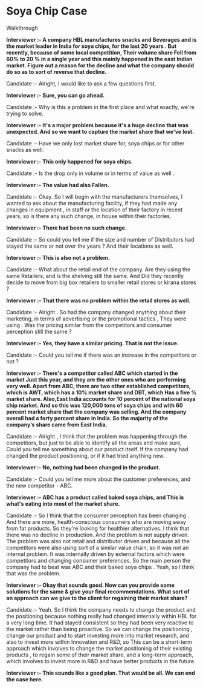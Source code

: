 # Soya Chip Case

Walkthrough

<!-- _Walkthrough, Company [Bain Capability Network](/)_ -->

**Interviewer :- A company HBL manufactures snacks and Beverages and is the market leader in India for soya chips, for the last 20 years . But recently, because of some local competition, Their volume share Fell from 60% to 20 % in a single year and this mainly happened in the east Indian market. Figure out a reason for the decline and what the company should do so as to sort of reverse that decline.**

Candidate :- Alright, I would like to ask a few questions first.

**Interviewer :- Sure, you can go ahead.**

Candidate :- Why is this a problem in the first place and what exactly, we're trying to solve.

**Interviewer :- It's a major problem because it's a huge decline that was unexpected. And so we want to capture the market share that we've lost.**

Candidate :- Have we only lost market share for, soya chips or for other snacks as well.

**Interviewer :- This only happened for soya chips.**

Candidate :- Is the drop only in volume or in terms of value as well .

**Interviewer :- The value had also Fallen.**

Candidate :- Okay. So I will begin with the manufacturers themselves, I wanted to ask about
the manufacturing facility, if they had made any changes in equipment , in staff or the location
of their factory in recent years, so is there any such change, in house within their factories.

**Interviewer :- There had been no such change.**

Candidate :- So could you tell me if the size and number of Distributors had stayed the same
or not over the years ? And their locations as well.

**Interviewer :- This is also not a problem.**

Candidate :- What about the retail end of the company. Are they using the same Retailers, and is the shelving still the same. And Did they recently decide to move from big box retailers to smaller retail stores or kirana stores ?

**Interviewer :- That there was no problem within the retail stores as well.**

Candidate :- Alright . So had the company changed anything about their marketing, in terms of advertising or the promotional tactics , They were using . Was the pricing similar from the competitors and consumer perception still the same ?

**Interviewer :- Yes, they have a similar pricing. That is not the issue.**

Candidate :- Could you tell me if there was an increase in the competitors or not ?

**Interviewer :- There's a competitor called ABC which started in the market Just this year, and they are the other ones who are performing very well. Apart from ABC, there are two other established competitors, which is AWT, which has a 10% market share and DBT, which Has a five % market share. Also,East India accounts for 10 percent of the national soya chip market. And so this was 120,000 tons of soya chips and with 60 percent market share that the company was selling. And the company overall had a forty percent share in India. So the majority of the company’s share came from East India.**

Candidate :- Alright , I think that the problem was happening through the competitors, but just to be able to identify all the areas and make sure,
Could you tell me something about our product itself. If the company had changed the product positioning, or if it had tried anything new.

**Interviewer :- No, nothing had been changed in the product.**

Candidate :- Could you tell me more about the customer preferences, and the new competitor - ABC.

**Interviewer :- ABC has a product called baked soya chips, and This is what's eating into most of the market share.**

Candidate :- So I think that the consumer perception has been changing . And there are more, health-conscious consumers who are moving away from fat products. So they're looking for healthier alternatives.
I think that there was no decline in production. And the problem is not supply driven.
The problem was also not retail and distributor driven and because all the competitors were also using sort of a similar value chain, so it was not an internal problem.
It was internally driven by external factors which were competitors and changing consumer preferences. So the main person the company had to beat was ABC and their baked soya chips . Yeah, so I think that was the problem.

**Interviewer :- Okay that sounds good. Now can you provide some solutions for the same & give your final recommendations. What sort of an approach can we give to the client for regaining their market share?**

Candidate :- Yeah. So I think the company needs to change the product and the positioning because nothing really had changed internally within HBL for a very long time.
It had stayed consistent so they had been very reactive to the market rather than being proactive.
So we can change the positioning , change our product and to start investing more into market research, and also to invest more within Innovation and R&D,
so This can be a short-term approach which involves to change the market positioning of their existing products , to regain some of their market share, and a long-term approach,
which involves to invest more in R&D and have better products in the future.

**Interviewer :- This sounds like a good plan. That would be all. We can end the case here.**
